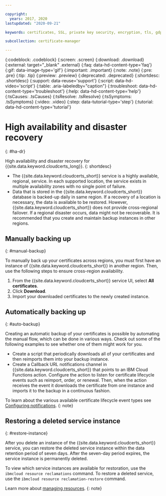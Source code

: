 ```yaml
---

copyright:
  years: 2017, 2020
lastupdated: "2020-09-21"

keywords: certificates, SSL, private key security, encryption, tls, gdpr, ha, dr, high-availability, disaster recovery

subcollection: certificate-manager

---
```


{:codeblock: .codeblock}
{:screen: .screen}
{:download: .download}
{:external: target="_blank" .external}
{:faq: data-hd-content-type='faq'}
{:gif: data-image-type='gif'}
{:important: .important}
{:note: .note}
{:pre: .pre}
{:tip: .tip}
{:preview: .preview}
{:deprecated: .deprecated}
{:shortdesc: .shortdesc}
{:support: data-reuse='support'}
{:script: data-hd-video='script'}
{:table: .aria-labeledby="caption"}
{:troubleshoot: data-hd-content-type='troubleshoot'}
{:help: data-hd-content-type='help'}
{:tsCauses: .tsCauses}
{:tsResolve: .tsResolve}
{:tsSymptoms: .tsSymptoms}
{:video: .video}
{:step: data-tutorial-type='step'}
{:tutorial: data-hd-content-type='tutorial'}




# High availability and disaster recovery
{: #ha-dr}

High availability and disaster recovery for {{site.data.keyword.cloudcerts_long}}.
{: shortdesc}

* The {{site.data.keyword.cloudcerts_short}} service is a highly available, regional, service. In each supported location, the service exists in multiple availability zones with no single point of failure.
* Data that is stored in the {{site.data.keyword.cloudcerts_short}} database is backed-up daily in same region. If a recovery of a location is necessary, the data is available to be restored. However, {{site.data.keyword.cloudcerts_short}} does not provide cross-regional failover. If a regional disaster occurs, data might not be recoverable. It is recommended that you create and maintain backup instances in other regions.


## Manually backing up
{: #manual-backup}

To manually back up your certificates across regions, you must first have an instance of {{site.data.keyword.cloudcerts_short}} in another region. Then, use the following steps to ensure cross-region availability.

1. From the {{site.data.keyword.cloudcerts_short}} service UI, select **All certificates**.
2. Click **Download**.
3. Import your downloaded certificates to the newly created instance.

## Automatically backing up
{: #auto-backup}

Creating an automatic backup of your certificates is possible by automating the manual flow, which can be done in various ways. Check out some of the following examples to see whether one of them might work for you.

* Create a script that periodically downloads all of your certificates and then reimports them into your backup instance.
* Create a Callback URL notifications channel in {{site.data.keyword.cloudcerts_short}} that points to an IBM Cloud Functions action. Configure the action to listen for certificate lifecycle events such as reimport, order, or renewal. Then, when the action receives the event it downloads the certificate from one instance and imports it to the backup in a continuous fashion.

To learn about the various available certificate lifecycle event types see [Configuring notifications](/docs/services/certificate-manager?topic=certificate-manager-configuring-notifications). 
{: note}


## Restoring a deleted service instance
{: #restore-instance}

After you delete an instance of the {{site.data.keyword.cloudcerts_short}} service, you can restore the deleted service instance within the data retention period of seven days. After the seven-day period expires, the service instance is permanently deleted.

To view which service instances are available for restoration, use the `ibmcloud resource reclamations` command. To restore a deleted service, use the `ibmcloud resource reclamation-restore` command.

Learn more about [managing resources](/docs/resources?topic=resources-manage_resource).
{: note}
